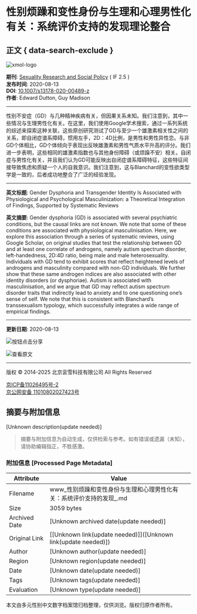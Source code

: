 # 性别烦躁和变性身份与生理和心理男性化有关：系统评价支持的发现理论整合

## 正文 { data-search-exclude }


![xmol-logo](https://scdn.x-mol.com/jcss/images/logo-new.jpg)

**期刊**: [Sexuality Research and Social Policy](https://www.x-mol.com/ref/1661) ( IF 2.5 )  
**发布时间**: 2020-08-13  
**DOI**: [10.1007/s13178-020-00489-z](https://www.x-mol.com/ref/1661)  
**作者**: Edward Dutton, Guy Madison

---

性别不安症（GD）与几种精神疾病有关，但因果关系未知。我们注意到，其中一些情况与生理男性化有关。在这里，我们使用Google学术搜索，通过一系列系统的综述来探索这种关联，这些原创研究测试了GD与至少一个雄激素相关性之间的关系，即自闭症谱系障碍，惯用左手，2D：4D比例，是男性和男性异性恋。与非GD个体相比，GD个体倾向于表现出反映雄激素和男性气质水平升高的评分。我们进一步表明，这些相同的雄激素指数也与其他身份障碍（或烦躁不安）相关。自闭症与男性化有关，并且我们认为GD可能反映出自闭症谱系障碍特征，这些特征间接导致焦虑和质疑一个人的自我意识。我们注意到，这与Blanchard的变性欲类型学是一致的，后者成功地整合了广泛的经验发现。

---

**英文标题**: Gender Dysphoria and Transgender Identity Is Associated with Physiological and Psychological Masculinization: a Theoretical Integration of Findings, Supported by Systematic Reviews

**英文摘要**: Gender dysphoria (GD) is associated with several psychiatric conditions, but the causal links are not known. We note that some of these conditions are associated with physiological masculinisation. Here, we explore this association through a series of systematic reviews, using Google Scholar, on original studies that test the relationship between GD and at least one correlate of androgens, namely autism spectrum disorder, left-handedness, 2D:4D ratio, being male and male heterosexuality. Individuals with GD tend to exhibit scores that reflect heightened levels of androgens and masculinity compared with non-GD individuals. We further show that these same androgen indices are also associated with other identity disorders (or dysphoriae). Autism is associated with masculinisation, and we argue that GD may reflect autism spectrum disorder traits that indirectly lead to anxiety and to one questioning one’s sense of self. We note that this is consistent with Blanchard’s transsexualism typology, which successfully integrates a wide range of empirical findings.

---

**更新日期**: 2020-08-13

![按钮点击分享](javascript:void(0))

![查看原文](https://www.x-mol.com/ref/1661)

---

版权 © 2014-2025 北京衮雪科技有限公司 All Rights Reserved 

[京ICP备11026495号-2](https://beian.miit.gov.cn/)  
[京公网安备 11010802027423号](http://www.beian.gov.cn/portal/registerSystemInfo?recordcode=11010802027423)
<!-- tcd_original_link https://www.x-mol.com/paper/1347290221819088896/t -->


## 摘要与附加信息

<!-- tcd_abstract -->
[Unknown description(update needed)]
<!-- tcd_abstract_end -->

> 摘要与附加信息为自动生成，仅供检索与参考。如有错误或遗漏（未知），请协助编辑指正，不胜感激。

### 附加信息 [Processed Page Metadata]

| Attribute       | Value                                  |
|-----------------|----------------------------------------|
| Filename        | www_性别烦躁和变性身份与生理和心理男性化有关：系统评价支持的发现_.md                             |
| Size            | 3059 bytes                           |
| Archived Date   | [Unknown archived date(update needed)]                             |
| Original Link   | [[Unknown link(update needed)]]([Unknown link(update needed)])                       |
| Author          | [Unknown author(update needed)]                               |
| Region          | [Unknown region(update needed)]                               |
| Date            | [Unknown date(update needed)]                                 |
| Tags            | [Unknown tags(update needed)]                                 |
| Evaluation            | [Unknown type(update needed)]                                 |
<!-- tcd_table_end -->

本文由多元性别中文数字档案馆归档整理，仅供浏览。版权归原作者所有。
